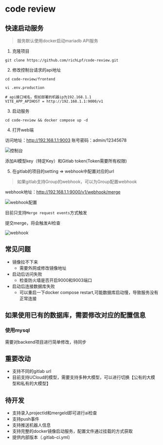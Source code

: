 # code review

## 快速启动服务

> 服务默认使用docker启动mariadb API服务

1. 克隆项目
```
git clone https://github.com/richLpf/code-review.git

```
   
2. 修改控制台请求的api地址
```
cd code-review/frontend

vi .env.production

# api接口域名，假如部署的机器ip为192.168.1.1
VITE_APP_APIHOST = http://192.168.1.1:9000/v1
```

3. 启动服务

```
cd code-review && docker compose up -d 

```

4. 打开web端

访问地址：http://192.168.1.1:9003
账号密码：admin/12345678

![控制台](https://picture.questionlearn.cn/blog/picture/1746626120106.png)

添加AI模型key（特定Key）和Gitlab token(Token需要所有权限)

5. 在gitlab的项目的setting => webhook中配置对应的url

> 如果gitlab支持Group的webhook，可以为Group配置webhook

webhook地址：http://192.168.1.1:9000/v1/webhook/merge

![webhook配置](https://picture.questionlearn.cn/blog/picture/1746626508783.png)

目前只支持`Merge request events`方式触发

提交merge，将会触发AI检查

![webhook](https://picture.questionlearn.cn/blog/picture/1746626303888.png)


## 常见问题

- 镜像拉不下来
  - 需要外网或修改镜像地址
- 启动后访问失败
  - 检查防火墙是否开启9000和9003端口
- 启动后连接数据库失败
  - 可以重启一下docker compose restart,可能数据库启动慢，导致服务没有正常连接

## 如果使用已有的数据库，需要修改对应的配置信息

### 使用mysql

需要对backend项目进行简单修改，待同步

## 重要改动
- 支持不同的gitlab url
- 目前支持UCloud的模型，需要支持多种大模型，可以进行切换【公有的大模型和私有的大模型】

## 待开发
- 支持录入projectId和mergeId即可进行ai检查
- 支持push事件
- 支持推送机器人信息
- 支持完整的docker镜像启动服务，配置文件通过挂载的方式获取
- 提供内部版本（.gitlab-ci.yml）
